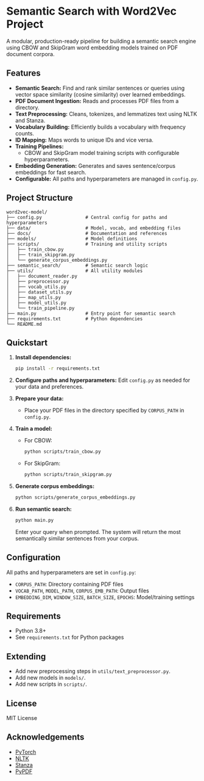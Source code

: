 # Semantic Search with Word2Vec Project

A modular, production-ready pipeline for building a semantic search engine using CBOW and SkipGram word embedding models trained on PDF document corpora.

## Features
- **Semantic Search:** Find and rank similar sentences or queries using vector space similarity (cosine similarity) over learned embeddings.
- **PDF Document Ingestion:** Reads and processes PDF files from a directory.
- **Text Preprocessing:** Cleans, tokenizes, and lemmatizes text using NLTK and Stanza.
- **Vocabulary Building:** Efficiently builds a vocabulary with frequency counts.
- **ID Mapping:** Maps words to unique IDs and vice versa.
- **Training Pipelines:**
  - CBOW and SkipGram model training scripts with configurable hyperparameters.
- **Embedding Generation:** Generates and saves sentence/corpus embeddings for fast search.
- **Configurable:** All paths and hyperparameters are managed in `config.py`.

## Project Structure
```
word2vec-model/
├── config.py                # Central config for paths and hyperparameters
├── data/                    # Model, vocab, and embedding files
├── docs/                    # Documentation and references
├── models/                  # Model definitions
├── scripts/                 # Training and utility scripts
│   ├── train_cbow.py
│   ├── train_skipgram.py
│   └── generate_corpus_embeddings.py
├── semantic_search/         # Semantic search logic
├── utils/                   # All utility modules
│   ├── document_reader.py
│   ├── preprocessor.py
│   ├── vocab_utils.py
│   ├── dataset_utils.py
│   ├── map_utils.py
│   ├── model_utils.py
│   └── train_pipeline.py
├── main.py                  # Entry point for semantic search
├── requirements.txt         # Python dependencies
└── README.md
```

## Quickstart
1. **Install dependencies:**
   ```bash
   pip install -r requirements.txt
   ```
2. **Configure paths and hyperparameters:**
   Edit `config.py` as needed for your data and preferences.

3. **Prepare your data:**
   - Place your PDF files in the directory specified by `CORPUS_PATH` in `config.py`.

4. **Train a model:**
   - For CBOW:
     ```bash
     python scripts/train_cbow.py
     ```
   - For SkipGram:
     ```bash
     python scripts/train_skipgram.py
     ```

5. **Generate corpus embeddings:**
   ```bash
   python scripts/generate_corpus_embeddings.py
   ```

6. **Run semantic search:**
   ```bash
   python main.py
   ```
   Enter your query when prompted. The system will return the most semantically similar sentences from your corpus.

## Configuration
All paths and hyperparameters are set in `config.py`:
- `CORPUS_PATH`: Directory containing PDF files
- `VOCAB_PATH`, `MODEL_PATH`, `CORPUS_EMB_PATH`: Output files
- `EMBEDDING_DIM`, `WINDOW_SIZE`, `BATCH_SIZE`, `EPOCHS`: Model/training settings

## Requirements
- Python 3.8+
- See `requirements.txt` for Python packages

## Extending
- Add new preprocessing steps in `utils/text_preprocessor.py`.
- Add new models in `models/`.
- Add new scripts in `scripts/`.

## License
MIT License

## Acknowledgements
- [PyTorch](https://pytorch.org/)
- [NLTK](https://www.nltk.org/)
- [Stanza](https://stanfordnlp.github.io/stanza/)
- [PyPDF](https://pypdf.readthedocs.io/)
